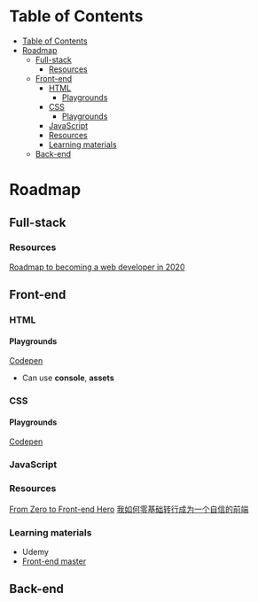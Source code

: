 # Table of Contents
- [Table of Contents](#table-of-contents)
- [Roadmap](#roadmap)
  - [Full-stack](#full-stack)
    - [Resources](#resources)
  - [Front-end](#front-end)
    - [HTML](#html)
      - [Playgrounds](#playgrounds)
    - [CSS](#css)
      - [Playgrounds](#playgrounds-1)
    - [JavaScript](#javascript)
    - [Resources](#resources-1)
    - [Learning materials](#learning-materials)
  - [Back-end](#back-end)

# Roadmap
## Full-stack
### Resources
[Roadmap to becoming a web developer in 2020](https://github.com/kamranahmedse/developer-roadmap)
## Front-end
### HTML
#### Playgrounds
[Codepen](https://codepen.io/)
- Can use **console**, **assets**


### CSS
#### Playgrounds
[Codepen](https://codepen.io/)
### JavaScript
### Resources
[From Zero to Front-end Hero](https://www.freecodecamp.org/news/from-zero-to-front-end-hero-part-1-7d4f7f0bff02/#.untubom74)
[我如何零基础转行成为一个自信的前端](https://www.itcodemonkey.com/article/10603.html)
### Learning materials
- Udemy
- [Front-end master](https://frontendmasters.com/)
## Back-end

